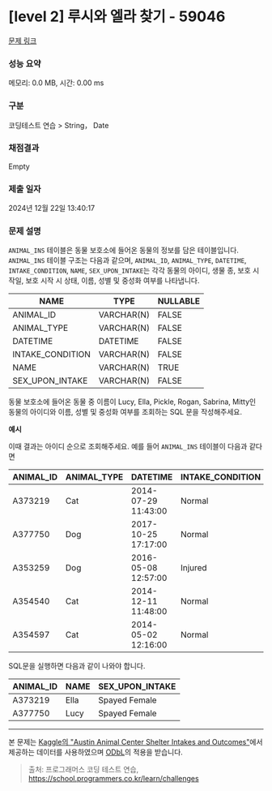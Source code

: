 # \[level 2] 루시와 엘라 찾기 - 59046

[문제 링크](https://school.programmers.co.kr/learn/courses/30/lessons/59046)

### 성능 요약

메모리: 0.0 MB, 시간: 0.00 ms

### 구분

코딩테스트 연습 > String， Date

### 채점결과

Empty

### 제출 일자

2024년 12월 22일 13:40:17

### 문제 설명

`ANIMAL_INS` 테이블은 동물 보호소에 들어온 동물의 정보를 담은 테이블입니다. `ANIMAL_INS` 테이블 구조는 다음과 같으며, `ANIMAL_ID`, `ANIMAL_TYPE`, `DATETIME`, `INTAKE_CONDITION`, `NAME`, `SEX_UPON_INTAKE`는 각각 동물의 아이디, 생물 종, 보호 시작일, 보호 시작 시 상태, 이름, 성별 및 중성화 여부를 나타냅니다.

| NAME              | TYPE       | NULLABLE |
| ----------------- | ---------- | -------- |
| ANIMAL\_ID        | VARCHAR(N) | FALSE    |
| ANIMAL\_TYPE      | VARCHAR(N) | FALSE    |
| DATETIME          | DATETIME   | FALSE    |
| INTAKE\_CONDITION | VARCHAR(N) | FALSE    |
| NAME              | VARCHAR(N) | TRUE     |
| SEX\_UPON\_INTAKE | VARCHAR(N) | FALSE    |

동물 보호소에 들어온 동물 중 이름이 Lucy, Ella, Pickle, Rogan, Sabrina, Mitty인 동물의 아이디와 이름, 성별 및 중성화 여부를 조회하는 SQL 문을 작성해주세요.

**예시**

이때 결과는 아이디 순으로 조회해주세요. 예를 들어 `ANIMAL_INS` 테이블이 다음과 같다면

| ANIMAL\_ID | ANIMAL\_TYPE | DATETIME            | INTAKE\_CONDITION | NAME  | SEX\_UPON\_INTAKE |
| ---------- | ------------ | ------------------- | ----------------- | ----- | ----------------- |
| A373219    | Cat          | 2014-07-29 11:43:00 | Normal            | Ella  | Spayed Female     |
| A377750    | Dog          | 2017-10-25 17:17:00 | Normal            | Lucy  | Spayed Female     |
| A353259    | Dog          | 2016-05-08 12:57:00 | Injured           | Bj    | Neutered Male     |
| A354540    | Cat          | 2014-12-11 11:48:00 | Normal            | Tux   | Neutered Male     |
| A354597    | Cat          | 2014-05-02 12:16:00 | Normal            | Ariel | Spayed Female     |

SQL문을 실행하면 다음과 같이 나와야 합니다.

| ANIMAL\_ID | NAME | SEX\_UPON\_INTAKE |
| ---------- | ---- | ----------------- |
| A373219    | Ella | Spayed Female     |
| A377750    | Lucy | Spayed Female     |

***

본 문제는 [Kaggle의 "Austin Animal Center Shelter Intakes and Outcomes"](https://www.kaggle.com/aaronschlegel/austin-animal-center-shelter-intakes-and-outcomes)에서 제공하는 데이터를 사용하였으며 [ODbL](https://opendatacommons.org/licenses/odbl/1.0/)의 적용을 받습니다.

> 출처: 프로그래머스 코딩 테스트 연습, https://school.programmers.co.kr/learn/challenges
